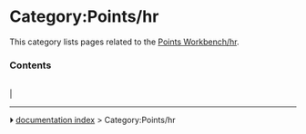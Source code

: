 # Category:Points/hr
This category lists pages related to the [Points Workbench/hr](Points_Workbench/hr.md).

### Contents

|     |     |     |
| --- | --- | --- |
|



---
⏵ [documentation index](../README.md) > Category:Points/hr
